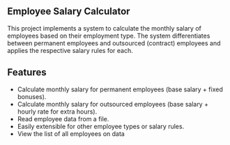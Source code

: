 ## Employee Salary Calculator

This project implements a system to calculate the monthly salary of employees based on their employment type. The system differentiates between permanent employees and outsourced (contract) employees and applies the respective salary rules for each.

## Features
- Calculate monthly salary for permanent employees (base salary + fixed bonuses).
- Calculate monthly salary for outsourced employees (base salary + hourly rate for extra hours).
- Read employee data from a file.
- Easily extensible for other employee types or salary rules.
- View the list of all employees on data